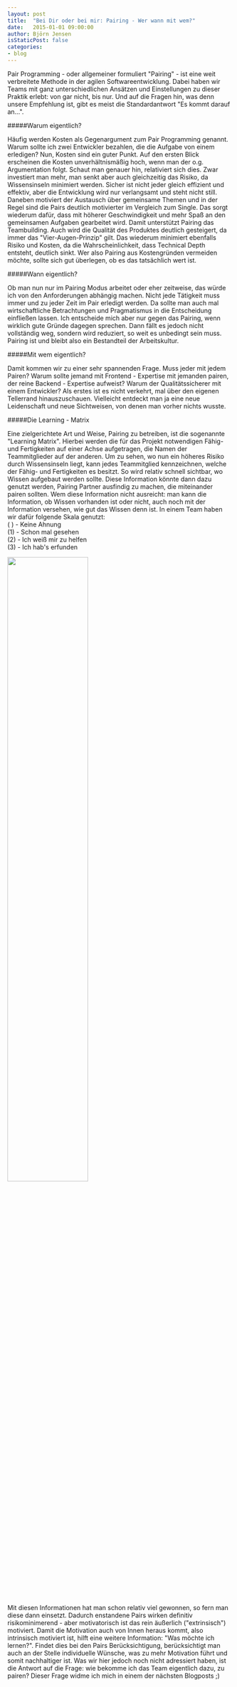 ```yaml
---
layout: post
title:  "Bei Dir oder bei mir: Pairing - Wer wann mit wem?"
date:   2015-01-01 09:00:00
author: Björn Jensen
isStaticPost: false
categories:
- blog
---
```

Pair Programming - oder allgemeiner formuliert "Pairing" - ist eine weit verbreitete Methode in der agilen Softwareentwicklung. Dabei haben wir Teams mit ganz unterschiedlichen Ansätzen und Einstellungen zu dieser Praktik erlebt: von gar nicht, bis nur. Und auf die Fragen hin, was denn unsere Empfehlung ist, gibt es meist die Standardantwort "Es kommt darauf an...".

#####Warum eigentlich?

Häufig werden Kosten als Gegenargument zum Pair Programming genannt. Warum sollte ich zwei Entwickler bezahlen, die die Aufgabe von einem erledigen? Nun, Kosten sind ein guter Punkt. Auf den ersten Blick erscheinen die Kosten unverhältnismäßig hoch, wenn man der o.g. Argumentation folgt. Schaut man genauer hin, relativiert sich dies. Zwar investiert man mehr, man senkt aber auch gleichzeitig das Risiko, da Wissensinseln minimiert werden. Sicher ist nicht jeder gleich effizient und effektiv, aber die Entwicklung wird nur verlangsamt und steht nicht still.
Daneben motiviert der Austausch über gemeinsame Themen und in der Regel sind die Pairs deutlich motivierter im Vergleich zum Single. Das sorgt wiederum dafür, dass mit höherer Geschwindigkeit und mehr Spaß an den gemeinsamen Aufgaben gearbeitet wird. Damit unterstützt Pairing das Teambuilding.
Auch wird die Qualität des Produktes deutlich gesteigert, da immer das "Vier-Augen-Prinzip" gilt. Das wiederum minimiert ebenfalls Risiko und Kosten, da die Wahrscheinlichkeit, dass Technical Depth entsteht, deutlich sinkt.
Wer also Pairing aus Kostengründen vermeiden möchte, sollte sich gut überlegen, ob es das tatsächlich wert ist.

#####Wann eigentlich?

Ob man nun nur im Pairing Modus arbeitet oder eher zeitweise, das würde ich von den Anforderungen abhängig machen. Nicht jede Tätigkeit muss immer und zu jeder Zeit im Pair erledigt werden. Da sollte man auch mal wirtschaftliche Betrachtungen und Pragmatismus in die Entscheidung einfließen lassen. Ich entscheide mich aber nur gegen das Pairing, wenn wirklich gute Gründe dagegen sprechen. Dann fällt es jedoch nicht vollständig weg, sondern wird reduziert, so weit es unbedingt sein muss. Pairing ist und bleibt also ein Bestandteil der Arbeitskultur.

#####Mit wem eigentlich?

Damit kommen wir zu einer sehr spannenden Frage. Muss jeder mit jedem Pairen? Warum sollte jemand mit Frontend - Expertise mit jemanden pairen, der reine Backend - Expertise aufweist? Warum der Qualitätssicherer mit einem Entwickler? Als erstes ist es nicht verkehrt, mal über den eigenen Tellerrand hinauszuschauen. Vielleicht entdeckt man ja eine neue Leidenschaft und neue Sichtweisen, von denen man vorher nichts wusste.

#####Die Learning - Matrix

Eine zielgerichtete Art und Weise, Pairing zu betreiben, ist die sogenannte "Learning Matrix". Hierbei werden die für das Projekt notwendigen Fähig- und Fertigkeiten auf einer Achse aufgetragen, die Namen der Teammitglieder auf der anderen. Um zu sehen, wo nun ein höheres Risiko durch Wissensinseln liegt, kann jedes Teammitglied kennzeichnen, welche der Fähig- und Fertigkeiten es besitzt. So wird relativ schnell sichtbar, wo Wissen aufgebaut werden sollte. Diese Information könnte dann dazu genutzt werden, Pairing Partner ausfindig zu machen, die miteinander pairen sollten.
Wem diese Information nicht ausreicht: man kann die Information, ob Wissen vorhanden ist oder nicht, auch noch mit der Information versehen, wie gut das Wissen denn ist. In einem Team haben wir dafür folgende Skala genutzt:<br>
( ) - Keine Ahnung<br>
(1) - Schon mal gesehen<br>
(2) - Ich weiß mir zu helfen<br>
(3) - Ich hab's erfunden<br>
 

<img src="/spanish_orange/img/posts/2015-01-01-learning-matrix.jpg" width="60%">

Mit diesen Informationen hat man schon relativ viel gewonnen, so fern man diese dann einsetzt. Dadurch enstandene Pairs wirken definitiv risikominimerend - aber motivatorisch ist das rein äußerlich ("extrinsisch") motiviert. Damit die Motivation auch von Innen heraus kommt, also intrinsisch motiviert ist, hilft eine weitere Information: "Was möchte ich lernen?". Findet dies bei den Pairs Berücksichtigung, berücksichtigt man auch an der Stelle individuelle Wünsche, was zu mehr Motivation führt und somit nachhaltiger ist.
Was wir hier jedoch noch nicht adressiert haben, ist die Antwort auf die Frage: wie bekomme ich das Team eigentlich dazu, zu pairen? Dieser Frage widme ich mich in einem der nächsten Blogposts ;)